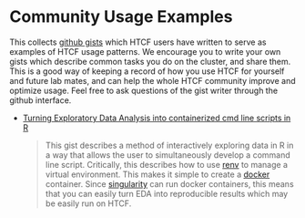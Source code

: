 # Community Usage Examples

This collects [github gists][github_gists] which HTCF users have written to 
serve as examples of HTCF usage patterns. We encourage you to write your own 
gists which describe common tasks you do on the cluster, and share them. This 
is a good way of keeping a record of how you use HTCF for yourself and future 
lab mates, and can help the whole HTCF community improve and optimize usage. 
Feel free to ask questions of the gist writer through the github interface.

- [Turning Exploratory Data Analysis into containerized cmd line scripts in R][eda_to_containerized_cmd]

	> This gist describes a method of interactively exploring data in R in a way that 
allows the user to simultaneously develop a command line script. Critically, this 
describes how to use [renv][renv_link] to manage a virtual environment. 
This makes it simple to create a [docker][docker_link] container. Since 
[singularity][singularity_link] can run docker containers, this means that you 
can easily turn EDA into reproducible results which may be easily run on HTCF.

[github_gists]: https://docs.github.com/en/get-started/writing-on-github/editing-and-sharing-content-with-gists/creating-gists
[renv_link]: https://rstudio.github.io/renv/articles/renv.html
[docker_link]: https://www.docker.com/
[singularity_link]: https://sylabs.io/singularity/
[eda_to_containerized_cmd]: https://gist.github.com/cmatKhan/e08a262b45bed5465301530b7319e6b3
